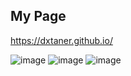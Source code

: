 ## My Page
https://dxtaner.github.io/

![image](https://github.com/dxtaner/dxtaner.github.io/assets/44675799/980caf54-08db-497f-8f17-30a31831f659)
![image](https://github.com/dxtaner/dxtaner.github.io/assets/44675799/bcbdb220-4171-4887-82a0-06b3eca102ac)
![image](https://github.com/dxtaner/dxtaner.github.io/assets/44675799/67121772-07ea-4159-a066-a2ef883ec084)


